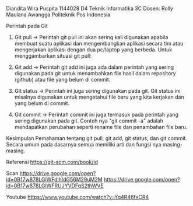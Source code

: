Diandita Wira Puspita
1144028
D4 Teknik Informatika 3C
Dosen: Rolly Maulana Awangga
Politeknik Pos Indonesia


Perintah pada Git


1. Git pull
-> Perintah git pull ini akan sering kali digunakan apabila membuat suatu aplikasi dan mengembangkan aplikasi secara tim atau mengerjakan aplikasi dengan dua pc/laptop yang berbeda.
Untuk menggambarkan situasi git pull:


2. Git add
-> Perintah git add ini juga ada dalam perintah yang sering digunakan pada git untuk menambahkan file hasil dalam repository (github) atau file yang belum di commit.

3. Git status
-> Perintah ini juga sering digunakan pada git. Git status ini misalnya digunakan untuk mengetahui file baru yang kita kerjakan dan yang belum di commit.

4. Git commit
-> Perintah commit ini juga termasuk pada perintah yang sering digunakan pada git. Contoh nya "git commit -a" adalah mendapatkan perubahan seperti rename file dan penambahan file baru.

Kesimpulan
Pemahaman tentang git pull, git add, git status, dan git commit. Secara umum pada dasarnya semua memiliki arti dan fungsi nya masing-masing.

Referensi
https://git-scm.com/book/id 

Scan
https://drive.google.com/open?id=0B17w878LGlWFdlhIdG56M29uM2M 
https://drive.google.com/open?id=0B17w878LGlWFRUJYVDFqS2thWVE 

Youtube
https://www.youtube.com/watch?v=Yq4R46fxCR4


